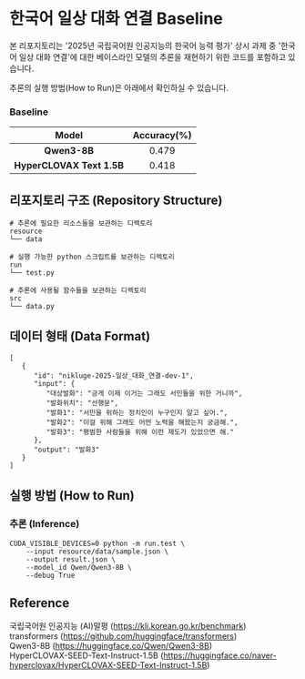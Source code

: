 # 한국어 일상 대화 연결 Baseline
본 리포지토리는 '2025년 국립국어원 인공지능의 한국어 능력 평가' 상시 과제 중 '한국어 일상 대화 연결'에 대한 베이스라인 모델의 추론을 재현하기 위한 코드를 포함하고 있습니다.  

추론의 실행 방법(How to Run)은 아래에서 확인하실 수 있습니다.

### Baseline
|           Model           | Accuracy(%) |
| :-----------------------: | :---------: |
|        **Qwen3-8B**        |    0.479    |
| **HyperCLOVAX Text 1.5B** |    0.418    |

## 리포지토리 구조 (Repository Structure)
```
# 추론에 필요한 리소스들을 보관하는 디렉토리
resource
└── data

# 실행 가능한 python 스크립트를 보관하는 디렉토리
run
└── test.py

# 추론에 사용될 함수들을 보관하는 디렉토리
src
└── data.py
```

## 데이터 형태 (Data Format)
```
[
   {
      "id": "nikluge-2025-일상_대화_연결-dev-1",
      "input": {
         "대상발화": "긍게 이제 이거는 그래도 서민들을 위한 거니까",
         "발화위치": "선행문",
         "발화1": "서민을 위하는 정치인이 누구인지 알고 싶어.",
         "발화2": "이걸 위해 그래도 어떤 노력을 해왔는지 궁금해.",
         "발화3": "평범한 사람들을 위해 이런 제도가 있었으면 해."
      },
      "output": "발화3"
   }
]
```

## 실행 방법 (How to Run)
### 추론 (Inference)
```
CUDA_VISIBLE_DEVICES=0 python -m run.test \
    --input resource/data/sample.json \
    --output result.json \
    --model_id Qwen/Qwen3-8B \
    --debug True
```

## Reference
국립국어원 인공지능 (AI)말평 (https://kli.korean.go.kr/benchmark)  
transformers (https://github.com/huggingface/transformers)  
Qwen3-8B (https://huggingface.co/Qwen/Qwen3-8B)  
HyperCLOVAX-SEED-Text-Instruct-1.5B (https://huggingface.co/naver-hyperclovax/HyperCLOVAX-SEED-Text-Instruct-1.5B)
